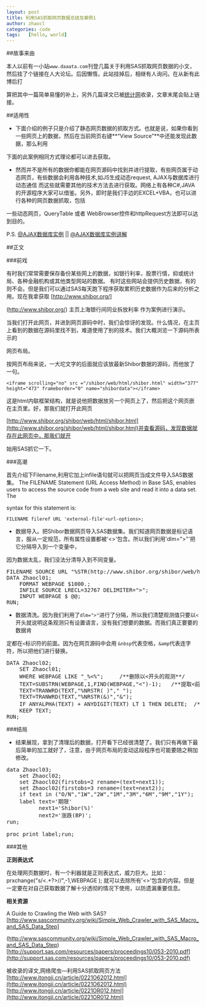 ```yaml
---
layout: post
title: 利用SAS抓取网页数据总结及案例1
author: zhaocl
categories: code
tags:   [hello, world]
---
```


##故事来由

本人以前有一小站`www.daaata.com`刊登几篇关于利用SAS抓取网页数据的小文，然后挂了个链接在人大论坛。后因懒惰，此站挂掉后，相继有人询问。在从新有此博后打

算把其中一篇简单易懂的补上，另外几篇译文已被[统计网](http://itongji.cn/)收录，文章末尾会贴上链接。

##适用性

*  下面介绍的例子只是介绍了静态网页数据的抓取方式。也就是说，如果你看到一些网页上的数据，然后在当前网页右键**“View Source”**中还能发现此数据，那么利用

下面的此案例相同方式理论都可以进去获取。

*  然而并不是所有的数据你都能在网页源码中找到并进行提取，有些网页属于动态网页，有些数据会利用各种技术,如JS生成动态request, AJAX与数据库进行动态通信
而这些就需要其他的技术方法去进行获取。网络上有各种C#,JAVA的开源程序大家可以借鉴。另外，即时是我们手边的EXCEL+VBA，也可以进行各种的网页数据抓取，包括

一些动态网页，QueryTable 或者 WebBrowser控件和httpRequest方法即可以达到目的。

P.S. [@AJAX数据库实例](http://www.w3school.com.cn/tiy/t.asp?f=ajax_database) || [@AJAX数据库实例讲解](http://www.w3school.com.cn/ajax/ajax_database.asp)


##正文

###前戏

有时我们常常需要保存备份某些网上的数据，如银行利率，股票行情，抑或统计局、各种金融机构或其他类型网站的数据。
有时这些网站会提供历史数据，有的则不会。但是我们可以通过SAS每天跑下程序获取累积历史数据作为后来的分析之用。现在我拿获取 [http://www.shibor.org/]

(http://www.shibor.org/) 主页上海银行间同业拆放利率 作为案例进行演示。

当我们打开此网页，并进到网页源码中时，我们会惊讶的发现。什么情况，在主页上看到的数据在源码里找不到，难道使用了别的技术。我们大概浏览一下源码所表示的

网页布局。


按网页布局来说，一大坨文字的后面就应该放最新Shibor数据的源码，而他放了一句。

    <iframe scrolling="no" src ="/shibor/web/html/shibor.html" width="377" height="473" frameborder="0" name="shibordata"></iframe>


这是html内联框架结构，就是说他把数据放另一个网页上了，然后把这个网页嵌在主页里。好，那我们就打开此网页

[http://www.shibor.org/shibor/web/html/shibor.html](http://www.shibor.org/shibor/web/html/shibor.html)并查看源码，发现数据就存在此网页中，那我们就开

始用SAS抓它一下。

###高潮

首先介绍下Filename,利用它加上infile语句就可以把网页当成文件导入SAS数据集。
The FILENAME Statement (URL Access Method) in Base SAS, enables users to access the source code from a web site and read it into a data set. The 

syntax for this statement is: 

    FILENAME fileref URL 'external-file'<url-options>;
    
*  数据导入。把Shibor数据网页导入SAS数据集。我们知道网页数据是标记语言，服从一定规范，所有属性设置都被'<>'包含。所以我们利用'dlm=">"'把它分隔导入到一个变量中，

因为数据太乱，我们没法分清导入到不同变量。

<pre>
FILENAME SOURCE URL "%STR(http://www.shibor.org/shibor/web/html/shibor.html)" DEBUG;
DATA Zhaocl01;
	FORMAT WEBPAGE $1000.;
	INFILE SOURCE LRECL=32767 DELIMITER=">";
	INPUT WEBPAGE $ @@;
RUN;
</pre>

*  数据清洗。因为我们利用了`dlm=">"`进行了分隔，所以我们清楚观测值只要以`<`开头就说明这条观测只有设置语言，没有我们想要的数据。而我们真正要要的数据肯

定都在`<`标识符的前面。因为在网页源码中会用 `&nbsp`代表空格，`&amp`代表连字符，所以把他们进行替换。

<pre>
DATA Zhaocl02;
	SET Zhaocl01;
	WHERE WEBPAGE LIKE "_%<%";     /**删除以<开头的观测**/
	TEXT=SUBSTRN(WEBPAGE,1,FIND(WEBPAGE,"<")-1);   /**提取<前面的字符串**/
	TEXT=TRANWRD(TEXT,"%NRSTR(&nbsp;)"," ");
	TEXT=TRANWRD(TEXT,"%NRSTR(&amp;)","&");
	IF ANYALPHA(TEXT) + ANYDIGIT(TEXT) LT 1 THEN DELETE;  /**保留有效观测**/
	KEEP TEXT;
RUN;
</pre>

###结局

*  结果展现，拿到了清理后的数据，打开看下已经很清楚了。我们只有再做下最后简单的加工就好了，注意，由于网页布局的变动这段程序也可能要随之稍加修改。
<pre>
data Zhaocl03;  
    set Zhaocl02;
    set Zhaocl02(firstobs=2 rename=(text=next1));  
    set Zhaocl02(firstobs=3 rename=(text=next2));  
    if text in ("O/N","1W","2W","1M","3M","6M","9M","1Y");  
    label text='期限'            
          next1='Shibor(%)'       
          next2='涨跌(BP)';   
run; 
 
proc print label;run;
</pre>


###其他

**正则表达式**

在处理网页数据时，有一个利器就是正则表达式，威力巨大。比如：
    prxchange("s/<.+?>//",-1,WEBPAGE ); 
就可以去除所有'<>'包含的内容。但是一定要在对自己获取数据了解十分透彻的情况下使用，以防遗漏重要信息。

**相关资源**

A Guide to Crawling the Web with SAS?
[http://www.sascommunity.org/wiki/Simple_Web_Crawler_with_SAS_Macro_and_SAS_Data_Step]

(http://www.sascommunity.org/wiki/Simple_Web_Crawler_with_SAS_Macro_and_SAS_Data_Step)
[http://support.sas.com/resources/papers/proceedings10/053-2010.pdf](http://support.sas.com/resources/papers/proceedings10/053-2010.pdf)

被收录的译文,网络爬虫—利用SAS抓取网页方法
[http://www.itongji.cn/article/0221O62012.html](http://www.itongji.cn/article/0221O62012.html)
[http://www.itongji.cn/article/0221OR012.html](http://www.itongji.cn/article/0221OR012.html)

